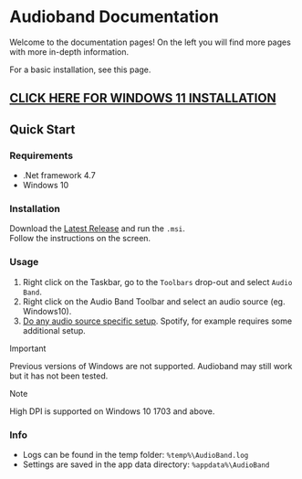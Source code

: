 # Audioband Documentation
Welcome to the documentation pages!
On the left you will find more pages with more in-depth information.

For a basic installation, see this page.

## [CLICK HERE FOR WINDOWS 11 INSTALLATION](Windows11.md)

## Quick Start
### Requirements
- .Net framework 4.7
- Windows 10

### Installation
Download the [Latest Release](https://github.com/AudioBand/audio-band/releases/latest/download/audioband.msi) and run the `.msi`.  
Follow the instructions on the screen.

### Usage
1. Right click on the Taskbar, go to the `Toolbars` drop-out and select `Audio Band`.
2. Right click on the Audio Band Toolbar and select an audio source (eg. Windows10).
3. [Do any audio source specific setup](audiosources/index.md). Spotify, for example requires some additional setup.


> [!IMPORTANT]
> Previous versions of Windows are not supported. Audioband may still work but it has not been tested.

> [!NOTE]
> High DPI is supported on Windows 10 1703 and above.

### Info
- Logs can be found in the temp folder: `%temp%\AudioBand.log`
- Settings are saved in the app data directory: `%appdata%\AudioBand`
